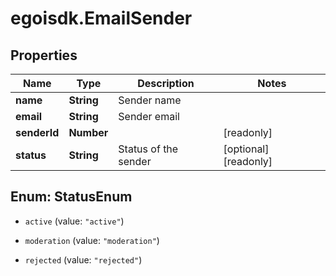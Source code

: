# egoisdk.EmailSender

## Properties

Name | Type | Description | Notes
------------ | ------------- | ------------- | -------------
**name** | **String** | Sender name | 
**email** | **String** | Sender email | 
**senderId** | **Number** |  | [readonly] 
**status** | **String** | Status of the sender | [optional] [readonly] 



## Enum: StatusEnum


* `active` (value: `"active"`)

* `moderation` (value: `"moderation"`)

* `rejected` (value: `"rejected"`)




